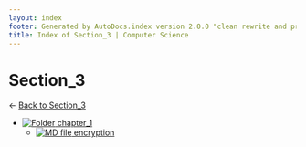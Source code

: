 ```yaml
---
layout: index
footer: Generated by AutoDocs.index version 2.0.0 "clean rewrite and preprocessing" ⓒ Starwort, 2020
title: Index of Section_3 | Computer Science
---
```


# Section_3

← [Back to Section_3](..)

- [![Folder](https://starwort.github.io/computer-science/icon-folder.png) chapter_1](Paper_1/section_3/chapter_1)
  - [![MD file](https://img.icons8.com/windows/512/4a90e2/regular-document.png) encryption](Paper_1/section_3/chapter_1/encryption.md)

